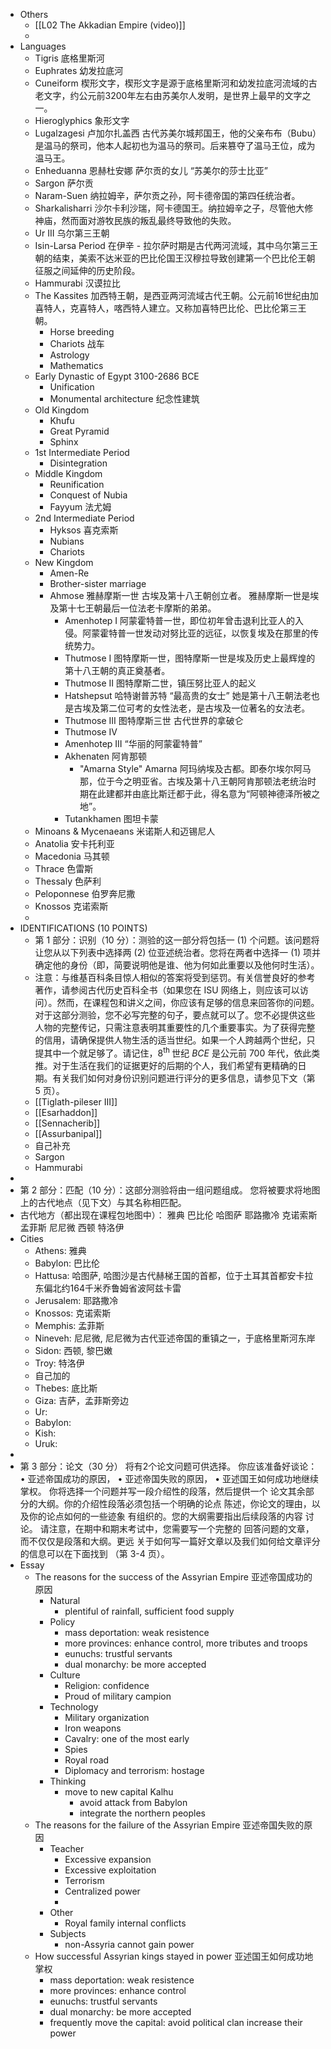 - Others
	- [[L02 The Akkadian Empire (video)]]
	-
- Languages
	- Tigris 底格里斯河
	- Euphrates 幼发拉底河
	- Cuneiform 楔形文字，楔形文字是源于底格里斯河和幼发拉底河流域的古老文字，约公元前3200年左右由苏美尔人发明，是世界上最早的文字之一。
	- Hieroglyphics 象形文字
	- Lugalzagesi 卢加尔扎盖西 古代苏美尔城邦国王，他的父亲布布（Bubu）是温马的祭司，他本人起初也为温马的祭司。后来篡夺了温马王位，成为温马王。
	- Enheduanna 恩赫杜安娜 萨尔贡的女儿 “苏美尔的莎士比亚”
	- Sargon 萨尔贡
	- Naram-Suen 纳拉姆辛，萨尔贡之孙，阿卡德帝国的第四任统治者。
	- Sharkalisharri 沙尔卡利沙瑞，阿卡德国王。纳拉姆辛之子，尽管他大修神庙，然而面对游牧民族的叛乱最终导致他的失败。
	- Ur III 乌尔第三王朝
	- Isin-Larsa Period 在伊辛 - 拉尔萨时期是古代两河流域，其中乌尔第三王朝的结束，美索不达米亚的巴比伦国王汉穆拉导致创建第一个巴比伦王朝征服之间延伸的历史阶段。
	- Hammurabi 汉谟拉比
	- The Kassites 加西特王朝，是西亚两河流域古代王朝。公元前16世纪由加喜特人，克喜特人，喀西特人建立。又称加喜特巴比伦、巴比伦第三王朝。
		- Horse breeding
		- Chariots 战车
		- Astrology
		- Mathematics
	- Early Dynastic of Egypt 3100-2686 BCE
		- Unification
		- Monumental architecture 纪念性建筑
	- Old Kingdom
		- Khufu
		- Great Pyramid
		- Sphinx
	- 1st Intermediate Period
		- Disintegration
	- Middle Kingdom
		- Reunification
		- Conquest of Nubia
		- Fayyum 法尤姆
	- 2nd Intermediate Period
		- Hyksos 喜克索斯
		- Nubians
		- Chariots
	- New Kingdom
		- Amen-Re
		- Brother-sister marriage
		- Ahmose 雅赫摩斯一世 古埃及第十八王朝创立者。 雅赫摩斯一世是埃及第十七王朝最后一位法老卡摩斯的弟弟。
			- Amenhotep I 阿蒙霍特普一世，即位初年曾击退利比亚人的入侵。阿蒙霍特普一世发动对努比亚的远征，以恢复埃及在那里的传统势力。
			- Thutmose I 图特摩斯一世，图特摩斯一世是埃及历史上最辉煌的第十八王朝的真正奠基者。
			- Thutmose II 图特摩斯二世，镇压努比亚人的起义
			- Hatshepsut 哈特谢普苏特 “最高贵的女士” 她是第十八王朝法老也是古埃及第二位可考的女性法老，是古埃及一位著名的女法老。
			- Thutmose III 图特摩斯三世 古代世界的拿破仑
			- Thutmose IV
			- Amenhotep III “华丽的阿蒙霍特普”
			- Akhenaten 阿肯那顿
				- "Amarna Style" Amarna 阿玛纳埃及古都。即泰尔埃尔阿马那，位于今之明亚省。古埃及第十八王朝阿肯那顿法老统治时期在此建都并由底比斯迁都于此，得名意为“阿顿神德泽所被之地”。
			- Tutankhamen 图坦卡蒙
	- Minoans & Mycenaeans 米诺斯人和迈锡尼人
	- Anatolia 安卡托利亚
	- Macedonia 马其顿
	- Thrace 色雷斯
	- Thessaly 色萨利
	- Peloponnese 伯罗奔尼撒
	- Knossos 克诺索斯
	-
- IDENTIFICATIONS (10 POINTS)
	- 第 1 部分：识别（10 分）：测验的这一部分将包括一 (1) 个问题。该问题将让您从以下列表中选择两 (2) 位亚述统治者。您将在两者中选择一 (1) 项并确定他的身份（即，简要说明他是谁、他为何如此重要以及他何时生活）。
	- 注意：与维基百科条目惊人相似的答案将受到惩罚。有关信誉良好的参考著作，请参阅古代历史百科全书（如果您在 ISU 网络上，则应该可以访问）。然而，在课程包和讲义之间，你应该有足够的信息来回答你的问题。对于这部分测验，您不必写完整的句子，要点就可以了。您不必提供这些人物的完整传记，只需注意表明其重要性的几个重要事实。为了获得完整的信用，请确保提供人物生活的适当世纪。如果一个人跨越两个世纪，只提其中一个就足够了。请记住，$8^{\text {th }}$ 世纪 $B C E$ 是公元前 700 年代，依此类推。对于生活在我们的证据更好的后期的个人，我们希望有更精确的日期。有关我们如何对身份识别问题进行评分的更多信息，请参见下文（第 5 页$）$。
	- [[Tiglath-pileser III]]
	- [[Esarhaddon]]
	- [[Sennacherib]]
	- [[Assurbanipal]]
	- 自己补充
	- Sargon
	- Hammurabi
-
- 第 2 部分：匹配（10 分）：这部分测验将由一组问题组成。
  您将被要求将地图上的古代地点（见下文）与其名称相匹配。
- 古代地方（都出现在课程包地图中）：
  雅典
  巴比伦
  哈图萨
  耶路撒冷
  克诺索斯
  孟菲斯
  尼尼微
  西顿
  特洛伊
- Cities
	- Athens: 雅典
	- Babylon: 巴比伦
	- Hattusa: 哈图萨, 哈图沙是古代赫梯王国的首都，位于土耳其首都安卡拉东偏北约164千米乔鲁姆省波阿兹卡雷
	- Jerusalem: 耶路撒冷
	- Knossos: 克诺索斯
	- Memphis: 孟菲斯
	- Nineveh: 尼尼微, 尼尼微为古代亚述帝国的重镇之一，于底格里斯河东岸
	- Sidon: 西顿, 黎巴嫩
	- Troy: 特洛伊
	- 自己加的
	- Thebes: 底比斯
	- Giza: 吉萨，孟菲斯旁边
	- Ur:
	- Babylon:
	- Kish:
	- Uruk:
-
- 第 3 部分：论文（30 分）
  将有2个论文问题可供选择。
  你应该准备好谈论：
  • 亚述帝国成功的原因，
  • 亚述帝国失败的原因，
  • 亚述国王如何成功地继续掌权。
  你将选择一个问题并写一段介绍性的段落，然后提供一个
  论文其余部分的大纲。你的介绍性段落必须包括一个明确的论点
  陈述，你论文的理由，以及你的论点如何的一些迹象
  有组织的。您的大纲需要指出后续段落的内容
  讨论。
  请注意，在期中和期末考试中，您需要写一个完整的
  回答问题的文章，而不仅仅是段落和大纲。更远
  关于如何写一篇好文章以及我们如何给文章评分的信息可以在下面找到
  （第 3-4 页）。
- Essay
	- The reasons for the success of the Assyrian Empire 亚述帝国成功的原因
		- Natural
			- plentiful of rainfall, sufficient food supply
		- Policy
			- mass deportation: weak resistence
			- more provinces: enhance control, more tributes and troops
			- eunuchs: trustful servants
			- dual monarchy: be more accepted
		- Culture
			- Religion: confidence
			- Proud of military campion
		- Technology
			- Military organization
			- Iron weapons
			- Cavalry: one of the most early
			- Spies
			- Royal road
			- Diplomacy and terrorism: hostage
		- Thinking
			- move to new capital Kalhu
				- avoid attack from Babylon
				- integrate the northern peoples
	- The reasons for the failure of the Assyrian Empire 亚述帝国失败的原因
		- Teacher
			- Excessive expansion
			- Excessive exploitation
			- Terrorism
			- Centralized power
			-
		- Other
			- Royal family internal conflicts
		- Subjects
			- non-Assyria cannot gain power
	- How successful Assyrian kings stayed in power 亚述国王如何成功地掌权
		- mass deportation: weak resistence
		- more provinces: enhance control
		- eunuchs: trustful servants
		- dual monarchy: be more accepted
		- frequently move the capital: avoid political clan increase their power